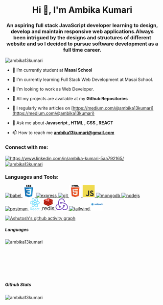 <h1 align="center">Hi 👋, I'm Ambika Kumari</h1>
<h3 align="center">An aspiring full stack JavaScript developer learning to design, develop and maintain responsive web applications.Always been intrigued by the
designs and structures of different website and so I decided to pursue software development as a full time career.</h3>

<p align="left"> <img src="https://komarev.com/ghpvc/?username=ambika13kumari&label=Profile%20views&color=0e75b6&style=flat" alt="ambika13kumari" /> </p>

- 🔭 I’m currently student at **Masai School**

- 👯 I'm currently learning Full Stack Web Development at Masai School.

- 🤝 I'm looking to work as Web Developer.
- 🔭 All my projects are available at my **Github Repositories**
- 📝 I regularly write articles on [https://medium.com/@ambika13kumari](https://medium.com/@ambika13kumari)

- 💬 Ask me about **Javascript , HTML , CSS , REACT**

- 📫 How to reach me **ambika13kumari@gmail.com**

<h3 align="left">Connect with me:</h3>

<p align="left">
<a href="https://linkedin.com/in/https://www.linkedin.com/in/ambika-kumari-5aa792165/" target="blank"><img align="center" src="https://raw.githubusercontent.com/rahuldkjain/github-profile-readme-generator/master/src/images/icons/Social/linked-in-alt.svg" alt="https://www.linkedin.com/in/ambika-kumari-5aa792165/" height="30" width="40" /></a>
<a href="https://medium.com/ambika13kumari" target="blank"><img align="center" src="https://raw.githubusercontent.com/rahuldkjain/github-profile-readme-generator/master/src/images/icons/Social/medium.svg" alt="ambika13kumari" height="30" width="40" /></a>
</p>
<h3 align="left">Languages and Tools:</h3>

<p align="left"> <a href="https://babeljs.io/" target="_blank" rel="noreferrer"> <img src="https://upload.wikimedia.org/wikipedia/commons/thumb/0/02/Babel_Logo.svg/1200px-Babel_Logo.svg.png" alt="babel" width="40" height="40"/> </a> <a href="https://www.w3schools.com/css/" target="_blank" rel="noreferrer"> <img
src="https://raw.githubusercontent.com/devicons/devicon/master/icons/css3/css3-original-wordmark.svg" alt="css3" width="40" height="40"/> </a> <a href="https://expressjs.com" target="_blank" rel="noreferrer"> <img src="https://images.tute.io/tute/topic/express-js.png" alt="express" width="40" height="40"/> </a> <a href="https://git-scm.com/" target="_blank" rel="noreferrer"> <img src="https://www.vectorlogo.zone/logos/git-scm/git-scm-icon.svg" alt="git" width="40" height="40"/> </a> <a href="https://www.w3.org/html/" target="_blank" rel="noreferrer"> <img src="https://raw.githubusercontent.com/devicons/devicon/master/icons/html5/html5-original-wordmark.svg" alt="html5" width="40" height="40"/> </a> <a href="https://developer.mozilla.org/en-US/docs/Web/JavaScript" target="_blank" rel="noreferrer"> <img src="https://raw.githubusercontent.com/devicons/devicon/master/icons/javascript/javascript-original.svg" alt="javascript" width="40" height="40"/> </a> <a href="https://www.mongodb.com/" target="_blank" rel="noreferrer"> <img src="https://assets-global.website-files.com/6009f6f109d51e60b911ba53/60232c7fee9f278674db9c2c_9kib-354x415-unnamed-mongodb-logo-sv-11562860723mgempnmrq3.png" alt="mongodb" width="40" height="40"/> </a> <a href="https://nodejs.org" target="_blank" rel="noreferrer"> <img src="https://www.the-guild.dev/blog-assets/nodejs-esm/nodejs_logo.png" alt="nodejs" width="40" height="40"/> </a> <a href="https://postman.com" target="_blank" rel="noreferrer"> <img src="https://www.vectorlogo.zone/logos/getpostman/getpostman-icon.svg" alt="postman" width="40" height="40"/> </a> <a href="https://reactjs.org/" target="_blank" rel="noreferrer"> <img src="https://raw.githubusercontent.com/devicons/devicon/master/icons/react/react-original-wordmark.svg" alt="react" width="40" height="40"/> </a> <a href="https://redis.io" target="_blank" rel="noreferrer"> <img src="https://raw.githubusercontent.com/devicons/devicon/master/icons/redis/redis-original-wordmark.svg" alt="redis" width="40" height="40"/> </a> <a href="https://redux.js.org" target="_blank" rel="noreferrer"> <img src="https://raw.githubusercontent.com/devicons/devicon/master/icons/redux/redux-original.svg" alt="redux" width="40" height="40"/> </a> <a href="https://tailwindcss.com/" target="_blank" rel="noreferrer"> <img src="https://www.vectorlogo.zone/logos/tailwindcss/tailwindcss-icon.svg" alt="tailwind" width="40" height="40"/> </a> <a href="https://webpack.js.org" target="_blank" rel="noreferrer"> <img src="https://raw.githubusercontent.com/devicons/devicon/d00d0969292a6569d45b06d3f350f463a0107b0d/icons/webpack/webpack-original-wordmark.svg" alt="webpack" width="40" height="40"/> </a> </p>

[![Ashutosh's github activity graph](https://activity-graph.herokuapp.com/graph?username=ambika13kumari&theme=react-dark)](https://github.com/ambika13kumari/github-readme-activity-graph)
<h5> Languages</h5>
<p><img align="left" src="https://github-readme-stats.vercel.app/api/top-langs?username=ambika13kumari&show_icons=true&locale=en&layout=compact" alt="ambika13kumari" /></p>
<br/>
<br/>
<br/>
<br/>
<br/>
<br/>
<br/>

<h5>Github Stats</h5>
<p><img align="center" src="https://github-readme-stats.vercel.app/api?username=ambika13kumari&show_icons=true&locale=en" alt="ambika13kumari" /></p>
